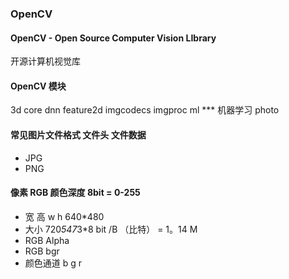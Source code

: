 ### OpenCV

#### OpenCV - Open Source Computer Vision LIbrary
开源计算机视觉库

#### OpenCV 模块
3d
core
dnn
feature2d
imgcodecs
imgproc
ml *** 机器学习
photo

#### 常见图片文件格式 文件头 文件数据
- JPG
- PNG

#### 像素 RGB 颜色深度 8bit = 0-255
- 宽 高 w h 640*480
- 大小 720*547*3*8 bit /B （比特） = 1。14 M
- RGB Alpha
- RGB bgr
- 颜色通道 b g r